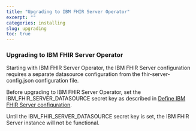 ```yaml
---
title: "Upgrading to IBM FHIR Server Operator"
excerpt: ""
categories: installing
slug: upgrading
toc: true
---
```


### Upgrading to IBM FHIR Server Operator

Starting with IBM FHIR Server Operator, the IBM FHIR Server configuration requires a separate datasource configuration from the fhir-server-config.json configuration file.

Before upgrading to IBM FHIR Server Operator, set the IBM_FHIR_SERVER_DATASOURCE secret key as described in [Define IBM FHIR Server configuration](inventory/ibmFhirServerOperator/README.md#1-define-ibm-fhir-server-configuration).

Until the IBM_FHIR_SERVER_DATASOURCE secret key is set, the IBM FHIR Server instance will not be functional.
